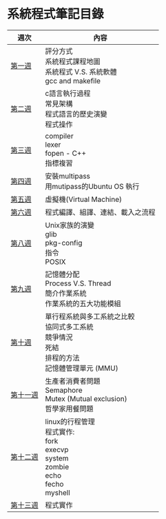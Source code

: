 # 系統程式筆記目錄
週次 | 內容
---- | ----
[第一週](https://github.com/cycyucheng1010/sp109b/blob/main/Note/20210224%E7%AC%AC%E4%B8%80%E9%80%B1%E7%AD%86%E8%A8%98.md) | 評分方式 <br> 系統程式課程地圖 <br> 系統程式 V.S. 系統軟體 <br> gcc and makefile
[第二週](https://github.com/cycyucheng1010/sp109b/blob/main/Note/20210303%E7%AC%AC%E4%BA%8C%E9%80%B1%E7%AD%86%E8%A8%98.md) | c語言執行過程 <br> 常見架構 <br> 程式語言的歷史演變 <br> 程式操作 
[第三週](https://github.com/cycyucheng1010/sp109b/blob/main/Note/20210310%E7%AC%AC%E4%B8%89%E9%80%B1%E7%AD%86%E8%A8%98.md) | compiler <br>  lexer <br> fopen - C++ <br> 指標複習 
[第四週](https://github.com/cycyucheng1010/sp109b/blob/main/Note/20210317%E7%AC%AC%E5%9B%9B%E9%80%B1%E7%AD%86%E8%A8%98.md) | 安裝multipass <br> 用mutipass的Ubuntu OS 執行
[第五週](https://github.com/cycyucheng1010/sp109b/blob/main/Note/20210326%E7%AC%AC%E4%BA%94%E9%80%B1%E7%AD%86%E8%A8%98.md) | 虛擬機(Virtual Machine) 
[第六週](https://github.com/cycyucheng1010/sp109b/blob/main/Note/20210331%E7%AC%AC%E5%85%AD%E9%80%B1%E7%AD%86%E8%A8%98.md) | 程式編譯、組譯、連結、載入之流程 <br> 
[第八週](https://github.com/cycyucheng1010/sp109b/blob/main/Note/20210414%E7%AC%AC%E5%85%AB%E9%80%B1%E7%AD%86%E8%A8%98.md) | Unix家族的演變 <br> glib <br> pkg-config <br> 指令 <br> POSIX
[第九週](https://github.com/cycyucheng1010/sp109b/blob/main/Note/20210423%E7%AC%AC%E4%B9%9D%E9%80%B1%E7%AD%86%E8%A8%98.md) | 記憶體分配 <br> Process V.S. Thread <br> 簡介作業系統 <br> 作業系統的五大功能模組
[第十週](https://github.com/cycyucheng1010/sp109b/blob/main/Note/20210428%E7%AC%AC%E5%8D%81%E9%80%B1%E7%AD%86%E8%A8%98.md) | 單行程系統與多工系統之比較 <br> 協同式多工系統 <br> 競爭情況 <br> 死結 <br> 排程的方法 <br> 記憶體管理單元 (MMU)
[第十一週](https://github.com/cycyucheng1010/sp109b/edit/main/Note/20210505%E7%AC%AC%E5%8D%81%E4%B8%80%E9%80%B1%E7%AD%86%E8%A8%98.md) | 生產者消費者問題 <br> Semaphore <br> Mutex (Mutual exclusion) <br> 哲學家用餐問題
[第十二週](https://github.com/cycyucheng1010/sp109b/blob/main/Note/20210512%E7%AC%AC%E5%8D%81%E4%BA%8C%E9%80%B1%E7%AD%86%E8%A8%98.md) | linux的行程管理 <br> 程式實作: <br> fork <br> execvp <br> system <br> zombie <br> echo <br> fecho <br> myshell 
[第十三週](https://github.com/cycyucheng1010/sp109b/edit/main/Note/20210519%E7%AC%AC%E5%8D%81%E4%B8%89%E9%80%B1%E7%AD%86%E8%A8%98.md) |程式實作
